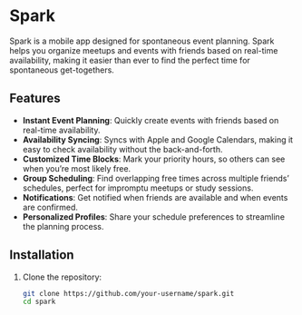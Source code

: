# Spark

Spark is a mobile app designed for spontaneous event planning. Spark helps you organize meetups and events with friends based on real-time availability, making it easier than ever to find the perfect time for spontaneous get-togethers.

## Features

- **Instant Event Planning**: Quickly create events with friends based on real-time availability.
- **Availability Syncing**: Syncs with Apple and Google Calendars, making it easy to check availability without the back-and-forth.
- **Customized Time Blocks**: Mark your priority hours, so others can see when you’re most likely free.
- **Group Scheduling**: Find overlapping free times across multiple friends’ schedules, perfect for impromptu meetups or study sessions.
- **Notifications**: Get notified when friends are available and when events are confirmed.
- **Personalized Profiles**: Share your schedule preferences to streamline the planning process.

## Installation

1. Clone the repository:
   ```bash
   git clone https://github.com/your-username/spark.git
   cd spark
